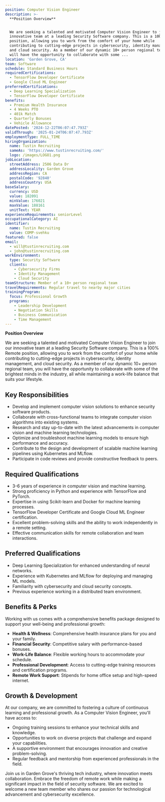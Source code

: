 ```yaml
---
position: Computer Vision Engineer
description: >-
  **Position Overview**


  We are seeking a talented and motivated Computer Vision Engineer to join our
  innovative team at a leading Security Software company. This is a 100% Remote
  position, allowing you to work from the comfort of your home while
  contributing to cutting-edge projects in cybersecurity, identity management,
  and cloud security. As a member of our dynamic 10+ person regional team, you
  will have the opportunity to collaborate with some ...
location: 'Garden Grove, CA'
team: Software
schedule: Standard Business Hours
requiredCertifications:
  - TensorFlow Developer Certificate
  - Google Cloud ML Engineer
preferredCertifications:
  - Deep Learning Specialization
  - TensorFlow Developer Certificate
benefits:
  - Premium Health Insurance
  - 4 Weeks PTO
  - 401k Match
  - Quarterly Bonuses
  - Vehicle Allowance
datePosted: '2024-12-22T06:07:47.793Z'
validThrough: '2025-01-24T06:07:47.793Z'
employmentType: FULL_TIME
hiringOrganization:
  name: Tustin Recruiting
  sameAs: 'https://www.tustinrecruiting.com/'
  logo: /images/LOGO1.png
jobLocation:
  streetAddress: 2506 Data Dr
  addressLocality: Garden Grove
  addressRegion: CA
  postalCode: '92840'
  addressCountry: USA
baseSalary:
  currency: USD
  value: 182091
  minValue: 176021
  maxValue: 188161
  unitText: YEAR
experienceRequirements: seniorLevel
occupationalCategory: AI
identifier:
  name: Tustin Recruiting
  value: COMP-svehku
featured: false
email:
  - will@tustinrecruiting.com
  - john@tustinrecruiting.com
workEnvironment:
  type: Security Software
  clients:
    - Cybersecurity Firms
    - Identity Management
    - Cloud Security
teamStructure: Member of a 10+ person regional team
travelRequirements: Regular travel to nearby major cities
trainingProgram:
  focus: Professional Growth
  programs:
    - Leadership Development
    - Negotiation Skills
    - Business Communication
    - Time Management
---
```




**Position Overview**

We are seeking a talented and motivated Computer Vision Engineer to join our innovative team at a leading Security Software company. This is a 100% Remote position, allowing you to work from the comfort of your home while contributing to cutting-edge projects in cybersecurity, identity management, and cloud security. As a member of our dynamic 10+ person regional team, you will have the opportunity to collaborate with some of the brightest minds in the industry, all while maintaining a work-life balance that suits your lifestyle.

## Key Responsibilities

- Develop and implement computer vision solutions to enhance security software products.
- Collaborate with cross-functional teams to integrate computer vision algorithms into existing systems.
- Research and stay up-to-date with the latest advancements in computer vision and machine learning technologies.
- Optimize and troubleshoot machine learning models to ensure high performance and accuracy.
- Contribute to the design and development of scalable machine learning pipelines using Kubernetes and MLflow.
- Participate in code reviews and provide constructive feedback to peers.

## Required Qualifications

- 3-6 years of experience in computer vision and machine learning.
- Strong proficiency in Python and experience with TensorFlow and PyTorch.
- Expertise in using Scikit-learn and Docker for machine learning processes.
- TensorFlow Developer Certificate and Google Cloud ML Engineer certification.
- Excellent problem-solving skills and the ability to work independently in a remote setting.
- Effective communication skills for remote collaboration and team interactions.

## Preferred Qualifications

- Deep Learning Specialization for enhanced understanding of neural networks.
- Experience with Kubernetes and MLflow for deploying and managing ML models.
- Familiarity with cybersecurity and cloud security concepts.
- Previous experience working in a distributed team environment.

## Benefits & Perks

Working with us comes with a comprehensive benefits package designed to support your well-being and professional growth:

- **Health & Wellness**: Comprehensive health insurance plans for you and your family.
- **Financial Security**: Competitive salary with performance-based bonuses.
- **Work-Life Balance**: Flexible working hours to accommodate your schedule.
- **Professional Development**: Access to cutting-edge training resources and certification programs.
- **Remote Work Support**: Stipends for home office setup and high-speed internet.

## Growth & Development

At our company, we are committed to fostering a culture of continuous learning and professional growth. As a Computer Vision Engineer, you'll have access to:

- Ongoing training sessions to enhance your technical skills and knowledge.
- Opportunities to work on diverse projects that challenge and expand your capabilities.
- A supportive environment that encourages innovation and creative problem-solving.
- Regular feedback and mentorship from experienced professionals in the field.

Join us in Garden Grove's thriving tech industry, where innovation meets collaboration. Embrace the freedom of remote work while making a significant impact in the field of security software. We are excited to welcome a new team member who shares our passion for technological advancement and cybersecurity excellence.
